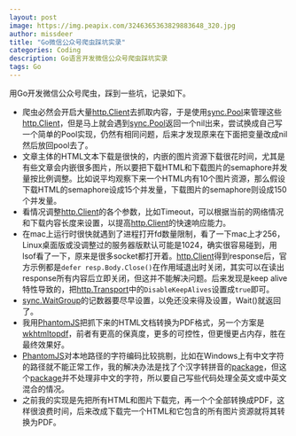 ```yaml
---
layout: post
image: https://img.peapix.com/3246365363829883648_320.jpg
author: missdeer
title: "Go微信公众号爬虫踩坑实录"
categories: Coding
description: Go语言开发微信公众号爬虫踩坑实录
tags: Go
---
```


用Go开发微信公众号爬虫，踩到一些坑，记录如下。

- 爬虫必然会开启大量[http.Client](https://golang.org/pkg/net/http/#Client)去抓取内容，于是使用[sync.Pool](https://golang.org/pkg/sync/#Pool)来管理这些[http.Client](https://golang.org/pkg/net/http/#Client)，但是马上就会遇到[sync.Pool](https://golang.org/pkg/sync/#Pool)返回一个nil出来，尝试换成自己写一个简单的Pool实现，仍然有相同问题，后来才发现原来在下面把变量改成nil然后放回pool去了。
- 文章主体的HTML文本下载是很快的，内嵌的图片资源下载很花时间，尤其是有些文章会内嵌很多图片，所以要把下载HTML和下载图片的semaphore并发量按比例调整。比如说平均观察下来一个HTML内有10个图片资源，那么假设下载HTML的semaphore设成15个并发量，下载图片的semaphore则设成150个并发量。
- 看情况调整[http.Client](https://golang.org/pkg/net/http/#Client)的各个参数，比如Timeout，可以根据当前的网络情况和下载内容长度来设置，以提高[http.Client](https://golang.org/pkg/net/http/#Client)的快速响应能力。
- 在mac上运行时很快就遇到了进程打开fd数量限制，看了一下mac上才256，Linux桌面版或没调整过的服务器版默认可能是1024，确实很容易碰到，用lsof看了一下，原来是很多socket都打开着。[http.Client](https://golang.org/pkg/net/http/#Client)得到response后，官方示例都是`defer resp.Body.Close()`在作用域退出时关闭，其实可以在读出response所有内容后立即关闭，但这并不能解决问题。后来发现是keep alive特性导致的，把[http.Transport](https://golang.org/pkg/net/http/#Transport)中的`DisableKeepAlives`设置成`true`即可。
- [sync.WaitGroup](https://golang.org/pkg/sync/#WaitGroup)的记数器要尽早设置，以免还没来得及设置，Wait()就返回了。
- 我用[PhantomJS](http://phantomjs.org/)把抓下来的HTML文档转换为PDF格式，另一个方案是[wkhtmltopdf](https://wkhtmltopdf.org/)，前者有更高的保真度，更多的可控性，但更慢更占内存，胜在最终效果好。
- [PhantomJS](http://phantomjs.org/)对本地路径的字符编码比较挑剔，比如在Windows上有中文字符的路径就不能正常工作，我的解决办法是找了个汉字转拼音的[package](https://github.com/mozillazg/go-pinyin)，但这个[package](https://github.com/mozillazg/go-pinyin)并不处理非中文的字符，所以要自己写些代码处理全英文或中英文混合的情况。
- 之前我的实现是先把所有HTML和图片下载完，再一个个全部转换成PDF，这样很浪费时间，后来改成下载完一个HTML和它包含的所有图片资源就将其转换为PDF。